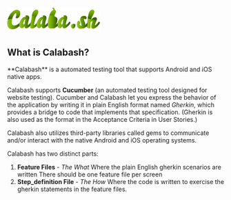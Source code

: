![](.guides/img/Calabash-logo.png)
<h2>What is Calabash?</h2>
**Calabash** is a automated testing tool that supports Android and iOS native apps.

Calabash supports **Cucumber** (an automated testing tool designed for website testing). Cucumber and Calabash let you express the behavior of the application by writing it in plain English format named *Gherkin*, which provides a bridge to code that implements that specification. (Gherkin is also used as the format in the Acceptance Criteria in User Stories.) 

Calabash also utilizes third-party libraries called gems to communicate and/or interact with the native Android and iOS operating systems.

Calabash has two distinct parts:
1) **Feature Files** -  *The What*
Where the plain English gherkin scenarios are written 
There should be one feature file per screen
2) **Step_definition File** - *The How*
Where the code is written to exercise the gherkin statements in the feature files.
